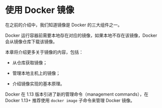 # 使用 Docker 镜像

在之前的介绍中，我们知道镜像是 Docker 的三大组件之一。

Docker 运行容器前需要本地存在对应的镜像，如果本地不存在该镜像，Docker 会从镜像仓库下载该镜像。

本章将介绍更多关于镜像的内容，包括：

* 从仓库获取镜像；

* 管理本地主机上的镜像；

* 介绍镜像实现的基本原理。

Docker 在 1.13 版本引进了新的管理命令（management commands），在 Docker 1.13+ 推荐使用 `docker image` 子命令来管理 Docker 镜像。
